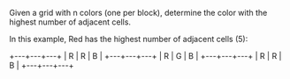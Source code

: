 Given a grid with n colors (one per block), determine the color with the
highest number of adjacent cells.

In this example, Red has the highest number of adjacent cells (5):

+---+---+---+
| R | R | B |
+---+---+---+
| R | G | B |
+---+---+---+
| R | R | B |
+---+---+---+
